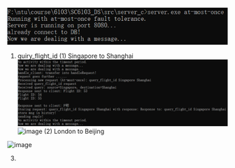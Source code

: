 ![alt text](image.png)


1. quiry_flight_id
(1) Singapore to Shanghai
![alt text](image-1.png)
![image](https://github.com/user-attachments/assets/e9e5d7b0-fe60-4848-b081-ed70ca836a00)
(2) London to Beijing

![image](https://github.com/user-attachments/assets/9134fd69-ab8e-452b-951b-48f957db4c8a)

3. 
